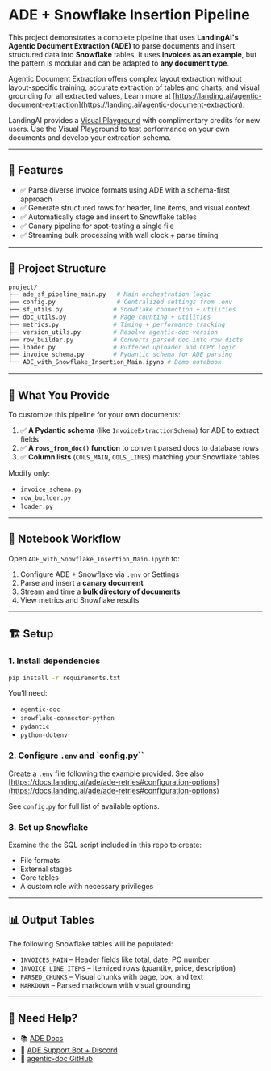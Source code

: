 # ADE + Snowflake Insertion Pipeline

This project demonstrates a complete pipeline that uses **LandingAI's Agentic Document Extraction (ADE)** to parse documents and insert structured data into **Snowflake** tables. It uses **invoices as an example**, but the pattern is modular and can be adapted to **any document type**.

Agentic Document Extraction offers complex layout extraction without layout-specific training, accurate extraction of tables and charts, and visual grounding for all extracted values, Learn more at [https://landing.ai/agentic-document-extraction](https://landing.ai/agentic-document-extraction).

LandingAI provides a [Visual Playground](https://va.landing.ai/demo/doc-extraction) with complimentary credits for new users. Use the Visual Playground to test performance on your own documents and develop your extrcation schema.

---

## 🚀 Features

- ✅ Parse diverse invoice formats using ADE with a schema-first approach
- ✅ Generate structured rows for header, line items, and visual context
- ✅ Automatically stage and insert to Snowflake tables
- ✅ Canary pipeline for spot-testing a single file
- ✅ Streaming bulk processing with wall clock + parse timing

---

## 📁 Project Structure

```bash
project/
├── ade_sf_pipeline_main.py   # Main orchestration logic
├── config.py                 # Centralized settings from .env
├── sf_utils.py              # Snowflake connection + utilities
├── doc_utils.py             # Page counting + utilities
├── metrics.py               # Timing + performance tracking
├── version_utils.py         # Resolve agentic-doc version
├── row_builder.py           # Converts parsed doc into row dicts
├── loader.py                # Buffered uploader and COPY logic
├── invoice_schema.py        # Pydantic schema for ADE parsing
└── ADE_with_Snowflake_Insertion_Main.ipynb # Demo notebook
```

---

## 🔧 What You Provide

To customize this pipeline for your own documents:

1. ✅ **A Pydantic schema** (like `InvoiceExtractionSchema`) for ADE to extract fields
2. ✅ **A `rows_from_doc()` function** to convert parsed docs to database rows
3. ✅ **Column lists** (`COLS_MAIN`, `COLS_LINES`) matching your Snowflake tables

Modify only:
- `invoice_schema.py`
- `row_builder.py`
- `loader.py`

---

## 🧪 Notebook Workflow

Open `ADE_with_Snowflake_Insertion_Main.ipynb` to:

1. Configure ADE + Snowflake via `.env` or Settings
2. Parse and insert a **canary document**
3. Stream and time a **bulk directory of documents**
4. View metrics and Snowflake results

---

## 🏗️ Setup

### 1. Install dependencies

```bash
pip install -r requirements.txt
```

You’ll need:
- `agentic-doc`
- `snowflake-connector-python`
- `pydantic`
- `python-dotenv`

### 2. Configure `.env` and `config.py``

Create a `.env` file following the example provided. See also [https://docs.landing.ai/ade/ade-retries#configuration-options](https://docs.landing.ai/ade/ade-retries#configuration-options)

See `config.py` for full list of available options.

### 3. Set up Snowflake

Examine the the SQL script included in this repo to create:

- File formats
- External stages
- Core tables
- A custom role with necessary privileges

---

## 📊 Output Tables

The following Snowflake tables will be populated:

- `INVOICES_MAIN` – Header fields like total, date, PO number
- `INVOICE_LINE_ITEMS` – Itemized rows (quantity, price, description)
- `PARSED_CHUNKS` – Visual chunks with page, box, and text
- `MARKDOWN` – Parsed markdown with visual grounding

---

## 🤝 Need Help?

- 📚 [ADE Docs](https://docs.landing.ai/ade/ade-overview)
- 🤖 [ADE Support Bot + Discord](https://docs.landing.ai/ade/ade-support)
- 🧱 [agentic-doc GitHub](https://github.com/landing-ai/agentic-doc)


